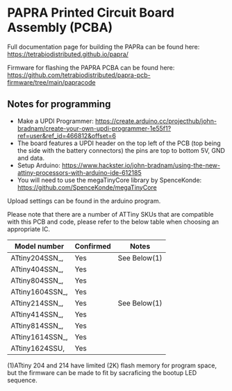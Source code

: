 # PAPRA Printed Circuit Board Assembly (PCBA)

Full documentation page for building the PAPRa can be found here: https://tetrabiodistributed.github.io/papra/

Firmware for flashing the PAPRA PCBA can be found here: https://github.com/tetrabiodistributed/papra-pcb-firmware/tree/main/papracode

## Notes for programming

* Make a UPDI Programmer: https://create.arduino.cc/projecthub/john-bradnam/create-your-own-updi-programmer-1e55f1?ref=user&ref_id=466812&offset=6
* The board features a UPDI header on the top left of the PCB (top being the side with the battery connectors) the pins are top to bottom 5V, GND and data. 
* Setup Arduino: https://www.hackster.io/john-bradnam/using-the-new-attiny-processors-with-arduino-ide-612185
* You will need to use the megaTinyCore library by SpenceKonde: https://github.com/SpenceKonde/megaTinyCore

Upload settings can be found in the arduino program. 

Please note that there are a number of ATTiny SKUs that are compatible with this PCB and code, please refer to the below table when choosing an appropriate IC.

| Model number   | Confirmed   | Notes                             |
| -------------- | ----------- | --------------------------------- |
| ATtiny204SSN_, | Yes         | See Below(1)  |
| ATtiny404SSN_, | Yes         |    	                           |
| ATtiny804SSN_, | Yes         |                                   |
| ATtiny1604SSN_,| Yes         |    	                           |
| ATtiny214SSN_, | Yes         | See Below(1)  |
| ATtiny414SSN_, | Yes         |    	                           |
| ATtiny814SSN_, | Yes         |                                   |
| ATtiny1614SSN_,| Yes         |    	                           |
| ATtiny1624SSU, | Yes         |    	                           |

(1)ATtiny 204 and 214 have limited (2K) flash memory for program space, but the firmware can be made to fit by sacraficing the bootup LED sequence.

